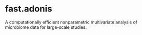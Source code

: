# fast.adonis
A computationally efficient nonparametric multivariate analysis of microbiome data for large-scale studies.
